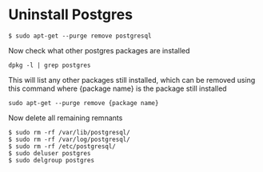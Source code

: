 # Uninstall Postgres


```
$ sudo apt-get --purge remove postgresql
```

Now check what other postgres packages are installed

```
dpkg -l | grep postgres
```

This will list any other packages still installed, which can be
removed using this command where {package name} is the package
still installed

```
sudo apt-get --purge remove {package name}
```

Now delete all remaining remnants

```
$ sudo rm -rf /var/lib/postgresql/
$ sudo rm -rf /var/log/postgresql/
$ sudo rm -rf /etc/postgresql/
$ sudo deluser postgres
$ sudo delgroup postgres
```


